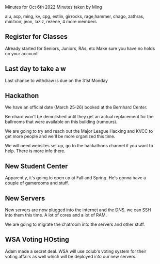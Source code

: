 Minutes for Oct 6th 2022
Minutes taken by Ming

alu, acp, ming, kv, cpg, estlin, girrocks, rage,hammer, chago, zathras, minitron, jeon, laziz, rezene, 4 more members 

## Register for Classes

Already started for Seniors, Juniors, RAs, etc
Make sure you have no holds on your account

## Last day to take a w

Last chance to withdraw is due on the 31st Monday

## Hackathon

We have an official date (March 25-26) booked at the Bernhard Center. 

Bernhard won't be demolished until they get an actual replacement for the ballrooms that were available on this building (rumours).

We are going to try and reach out the Major League Hacking and KVCC to get more people and we'll be more organized this time. 

We will need websites set up, go to the hackathons channel if you want to help. There is more info there. 

## New Student Center

Apparently, it's going to open up at Fall and Spring. He's gonna have a couple of gamerooms and stuff. 

## New Servers

New servers are now plugged into the internet and the DNS, we can SSH into them this time. A lot of cores and a lot of RAM. 

We are going to migrate the chatroom into the servers and other stuff.

## WSA Voting HOsting

Adam made a secret deal. WSA will use cclub's voting system for their voting affairs as well which will be deployed into our new servers. 






